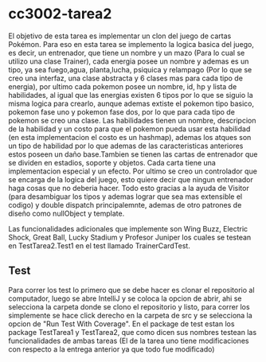 # cc3002-tarea2

El objetivo de esta tarea es implementar un clon del juego de cartas Pokémon. Para eso en esta tarea se implemento
la logica basica del juego, es decir, un entrenador, que tiene un nombre y un mazo (Para lo cual se utilizo una clase Trainer), cada energia posee un nombre y ademas es un tipo, ya sea fuego,agua, planta,lucha, psiquica y relampago (Por lo que se creo una interfaz, una clase abstracta y 6 clases mas para cada tipo de energia), por ultimo cada pokemon posee un nombre, id, hp y lista de habilidades, al igual que las energias existen 6 tipos por lo que se siguio la misma logica para crearlo, aunque ademas extiste el pokemon tipo basico, pokemon fase uno y pokemon fase dos, por lo que para cada tipo de pokemon se creo una clase. Las habilidades tienen un nombre, descripcion de la habilidad y un costo para que el pokemon pueda usar esta habilidad (en esta implementacion el costo es un hashmap), ademas los atques son un tipo de habilidad por lo que ademas de las caracteristicas anteriores estos poseen un daño base.Tambien se tienen las cartas de entrenador que se dividen en estadios, soporte y objetos. Cada carta tiene una implementacion especial y un efecto. Por ultimo se creo un controlador que se encarga de la logica del juego, esto quiere decir que ningun entrenador haga cosas que no deberia hacer. Todo esto gracias a la ayuda de Visitor (para desambiguar los tipos y ademas lograr que sea mas extensible el codigo) y double dispatch principalemnte, ademas de otro patrones de diseño como nullObject y template.

Las funcionalidades adicionales que implemente son Wing Buzz, Electric Shock, Great Ball, Lucky Stadium y Profesor Juniper los cuales se testean en TestTarea2.Test1 en el test llamado TrainerCardTest.

## Test

Para correr los test lo primero que se debe hacer es clonar el repositorio al computador, luego se abre IntelliJ y se coloca
la opcion de abrir, ahi se selecciona la carpeta donde se clono el repositorio y listo, para correr los simplemente se hace
click derecho en la carpeta de src y se selecciona la opcion de "Run Test With Coverage". En el package de test estan los package TestTarea1 y TestTarea2, que como dicen sus nombres testean las funcionalidades de ambas tareas (El de la tarea uno tiene modificaciones con respecto a la entrega anterior ya que todo fue modificado)
